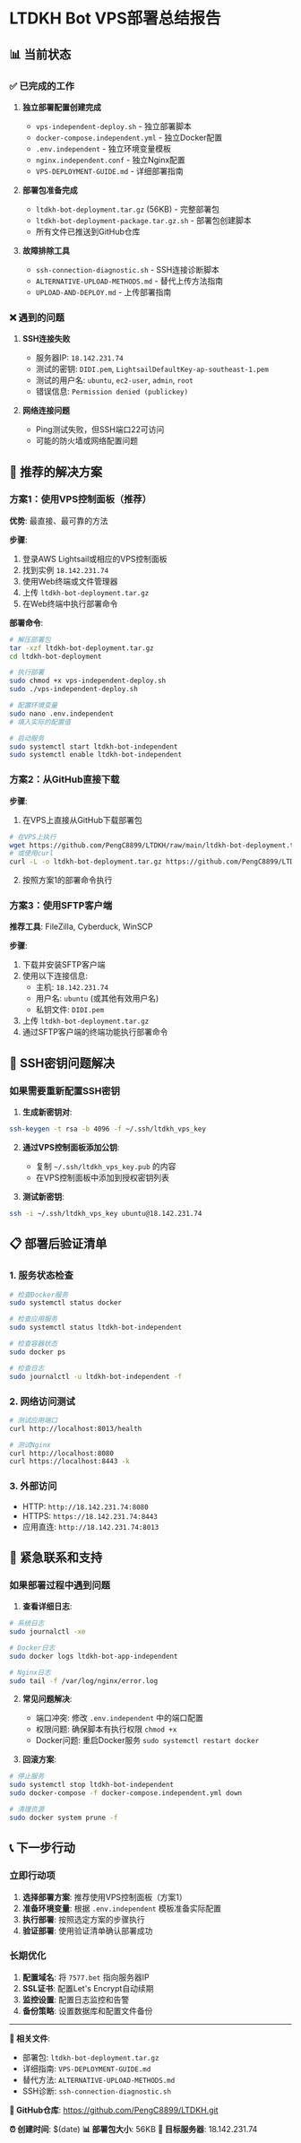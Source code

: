 # LTDKH Bot VPS部署总结报告

## 📊 当前状态

### ✅ 已完成的工作
1. **独立部署配置创建完成**
   - `vps-independent-deploy.sh` - 独立部署脚本
   - `docker-compose.independent.yml` - 独立Docker配置
   - `.env.independent` - 独立环境变量模板
   - `nginx.independent.conf` - 独立Nginx配置
   - `VPS-DEPLOYMENT-GUIDE.md` - 详细部署指南

2. **部署包准备完成**
   - `ltdkh-bot-deployment.tar.gz` (56KB) - 完整部署包
   - `ltdkh-bot-deployment-package.tar.gz.sh` - 部署包创建脚本
   - 所有文件已推送到GitHub仓库

3. **故障排除工具**
   - `ssh-connection-diagnostic.sh` - SSH连接诊断脚本
   - `ALTERNATIVE-UPLOAD-METHODS.md` - 替代上传方法指南
   - `UPLOAD-AND-DEPLOY.md` - 上传部署指南

### ❌ 遇到的问题
1. **SSH连接失败**
   - 服务器IP: `18.142.231.74`
   - 测试的密钥: `DIDI.pem`, `LightsailDefaultKey-ap-southeast-1.pem`
   - 测试的用户名: `ubuntu`, `ec2-user`, `admin`, `root`
   - 错误信息: `Permission denied (publickey)`

2. **网络连接问题**
   - Ping测试失败，但SSH端口22可访问
   - 可能的防火墙或网络配置问题

## 🎯 推荐的解决方案

### 方案1：使用VPS控制面板（推荐）

**优势**: 最直接、最可靠的方法

**步骤**:
1. 登录AWS Lightsail或相应的VPS控制面板
2. 找到实例 `18.142.231.74`
3. 使用Web终端或文件管理器
4. 上传 `ltdkh-bot-deployment.tar.gz`
5. 在Web终端中执行部署命令

**部署命令**:
```bash
# 解压部署包
tar -xzf ltdkh-bot-deployment.tar.gz
cd ltdkh-bot-deployment

# 执行部署
sudo chmod +x vps-independent-deploy.sh
sudo ./vps-independent-deploy.sh

# 配置环境变量
sudo nano .env.independent
# 填入实际的配置值

# 启动服务
sudo systemctl start ltdkh-bot-independent
sudo systemctl enable ltdkh-bot-independent
```

### 方案2：从GitHub直接下载

**步骤**:
1. 在VPS上直接从GitHub下载部署包
```bash
# 在VPS上执行
wget https://github.com/PengC8899/LTDKH/raw/main/ltdkh-bot-deployment.tar.gz
# 或使用curl
curl -L -o ltdkh-bot-deployment.tar.gz https://github.com/PengC8899/LTDKH/raw/main/ltdkh-bot-deployment.tar.gz
```

2. 按照方案1的部署命令执行

### 方案3：使用SFTP客户端

**推荐工具**: FileZilla, Cyberduck, WinSCP

**步骤**:
1. 下载并安装SFTP客户端
2. 使用以下连接信息:
   - 主机: `18.142.231.74`
   - 用户名: `ubuntu` (或其他有效用户名)
   - 私钥文件: `DIDI.pem`
3. 上传 `ltdkh-bot-deployment.tar.gz`
4. 通过SFTP客户端的终端功能执行部署命令

## 🔧 SSH密钥问题解决

### 如果需要重新配置SSH密钥

1. **生成新密钥对**:
```bash
ssh-keygen -t rsa -b 4096 -f ~/.ssh/ltdkh_vps_key
```

2. **通过VPS控制面板添加公钥**:
   - 复制 `~/.ssh/ltdkh_vps_key.pub` 的内容
   - 在VPS控制面板中添加到授权密钥列表

3. **测试新密钥**:
```bash
ssh -i ~/.ssh/ltdkh_vps_key ubuntu@18.142.231.74
```

## 📋 部署后验证清单

### 1. 服务状态检查
```bash
# 检查Docker服务
sudo systemctl status docker

# 检查应用服务
sudo systemctl status ltdkh-bot-independent

# 检查容器状态
sudo docker ps

# 检查日志
sudo journalctl -u ltdkh-bot-independent -f
```

### 2. 网络访问测试
```bash
# 测试应用端口
curl http://localhost:8013/health

# 测试Nginx
curl http://localhost:8080
curl https://localhost:8443 -k
```

### 3. 外部访问
- HTTP: `http://18.142.231.74:8080`
- HTTPS: `https://18.142.231.74:8443`
- 应用直连: `http://18.142.231.74:8013`

## 🚨 紧急联系和支持

### 如果部署过程中遇到问题

1. **查看详细日志**:
```bash
# 系统日志
sudo journalctl -xe

# Docker日志
sudo docker logs ltdkh-bot-app-independent

# Nginx日志
sudo tail -f /var/log/nginx/error.log
```

2. **常见问题解决**:
   - 端口冲突: 修改 `.env.independent` 中的端口配置
   - 权限问题: 确保脚本有执行权限 `chmod +x`
   - Docker问题: 重启Docker服务 `sudo systemctl restart docker`

3. **回滚方案**:
```bash
# 停止服务
sudo systemctl stop ltdkh-bot-independent
sudo docker-compose -f docker-compose.independent.yml down

# 清理资源
sudo docker system prune -f
```

## 📞 下一步行动

### 立即行动项
1. **选择部署方案**: 推荐使用VPS控制面板（方案1）
2. **准备环境变量**: 根据 `.env.independent` 模板准备实际配置
3. **执行部署**: 按照选定方案的步骤执行
4. **验证部署**: 使用验证清单确认部署成功

### 长期优化
1. **配置域名**: 将 `7577.bet` 指向服务器IP
2. **SSL证书**: 配置Let's Encrypt自动续期
3. **监控设置**: 配置日志监控和告警
4. **备份策略**: 设置数据库和配置文件备份

---

**📁 相关文件**:
- 部署包: `ltdkh-bot-deployment.tar.gz`
- 详细指南: `VPS-DEPLOYMENT-GUIDE.md`
- 替代方法: `ALTERNATIVE-UPLOAD-METHODS.md`
- SSH诊断: `ssh-connection-diagnostic.sh`

**🔗 GitHub仓库**: https://github.com/PengC8899/LTDKH.git

**⏰ 创建时间**: $(date)
**📊 部署包大小**: 56KB
**🎯 目标服务器**: 18.142.231.74